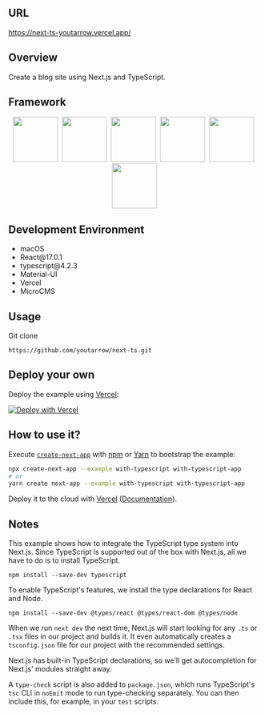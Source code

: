 ## URL

https://next-ts-youtarrow.vercel.app/

## Overview

Create a blog site using Next.js and TypeScript.

## Framework

<div align="center">
    <a href="https://reactjs.org/" target="_blank"><img src="https://user-images.githubusercontent.com/59188955/116357817-e6931a80-a837-11eb-969c-c5cf8e7a9e9b.png" height="90"></a>&nbsp;
    <a href="https://nextjs.org/" target="_blank"><img src="https://user-images.githubusercontent.com/59188955/116357813-e6931a80-a837-11eb-8a37-79fbe047eb7a.png" height="90"></a>&nbsp;
    <a href="https://www.typescriptlang.org/" target="_blank"><img src="https://user-images.githubusercontent.com/59188955/116357821-e72bb100-a837-11eb-9dfa-965308f558b1.png" height="90"></a>&nbsp;
    <a href="https://material-ui.com/" target="_blank"><img src="https://user-images.githubusercontent.com/59188955/116357812-e561ed80-a837-11eb-9261-47fcbc4a0239.png" height="90"></a>&nbsp;
    <a href="https://vercel.com" target="_blank"><img src="https://user-images.githubusercontent.com/59188955/116357822-e72bb100-a837-11eb-8a07-19fa8946980f.png" height="90"></a>&nbsp;
    <a href="https://microcms.io/" target="_blank"><img src="https://user-images.githubusercontent.com/59188955/116362030-95395a00-a83c-11eb-89bc-004b39ee9930.png" height="90"></a>
</div>

## Development Environment

<ul>
    <li>macOS</li>
    <li>React@17.0.1</li>
    <li>typescript@4.2.3</li>
    <li>Material-UI</li>
    <li>Vercel</li>
    <li>MicroCMS</li>
</ul>

## Usage

Git clone

```
https://github.com/youtarrow/next-ts.git
```

## Deploy your own

Deploy the example using [Vercel](https://vercel.com?utm_source=github&utm_medium=readme&utm_campaign=next-example):

[![Deploy with Vercel](https://vercel.com/button)](https://vercel.com/new/git/external?repository-url=https://github.com/vercel/next.js/tree/canary/examples/with-typescript&project-name=with-typescript&repository-name=with-typescript)

## How to use it?

Execute [`create-next-app`](https://github.com/vercel/next.js/tree/canary/packages/create-next-app) with [npm](https://docs.npmjs.com/cli/init) or [Yarn](https://yarnpkg.com/lang/en/docs/cli/create/) to bootstrap the example:

```bash
npx create-next-app --example with-typescript with-typescript-app
# or
yarn create next-app --example with-typescript with-typescript-app
```

Deploy it to the cloud with [Vercel](https://vercel.com/new?utm_source=github&utm_medium=readme&utm_campaign=next-example) ([Documentation](https://nextjs.org/docs/deployment)).

## Notes

This example shows how to integrate the TypeScript type system into Next.js. Since TypeScript is supported out of the box with Next.js, all we have to do is to install TypeScript.

```
npm install --save-dev typescript
```

To enable TypeScript's features, we install the type declarations for React and Node.

```
npm install --save-dev @types/react @types/react-dom @types/node
```

When we run `next dev` the next time, Next.js will start looking for any `.ts` or `.tsx` files in our project and builds it. It even automatically creates a `tsconfig.json` file for our project with the recommended settings.

Next.js has built-in TypeScript declarations, so we'll get autocompletion for Next.js' modules straight away.

A `type-check` script is also added to `package.json`, which runs TypeScript's `tsc` CLI in `noEmit` mode to run type-checking separately. You can then include this, for example, in your `test` scripts.
